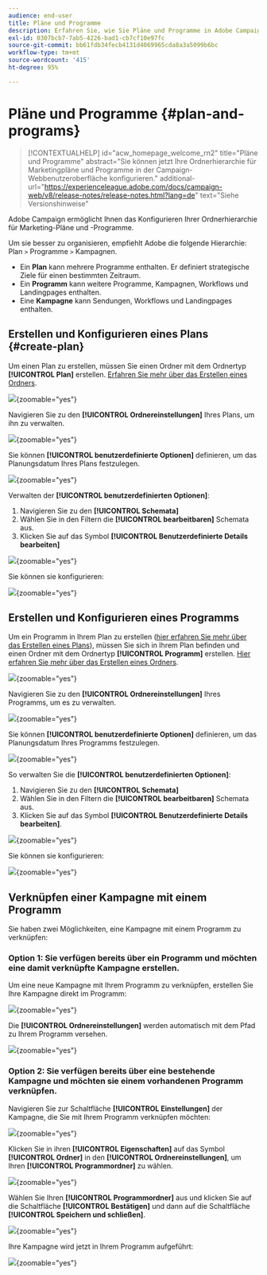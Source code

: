 ```yaml
---
audience: end-user
title: Pläne und Programme
description: Erfahren Sie, wie Sie Pläne und Programme in Adobe Campaign erstellen und konfigurieren können.
exl-id: 0307bcb7-7ab5-4226-bad1-cb7cf10e97fc
source-git-commit: bb61fdb34fecb4131d4069965cda8a3a5099b6bc
workflow-type: tm+mt
source-wordcount: '415'
ht-degree: 95%

---
```


# Pläne und Programme {#plan-and-programs}

>[!CONTEXTUALHELP]
>id="acw_homepage_welcome_rn2"
>title="Pläne und Programme"
>abstract="Sie können jetzt Ihre Ordnerhierarchie für Marketingpläne und Programme in der Campaign-Webbenutzeroberfläche konfigurieren."
>additional-url="https://experienceleague.adobe.com/docs/campaign-web/v8/release-notes/release-notes.html?lang=de" text="Siehe Versionshinweise"

Adobe Campaign ermöglicht Ihnen das Konfigurieren Ihrer Ordnerhierarchie für Marketing-Pläne und -Programme.

Um sie besser zu organisieren, empfiehlt Adobe die folgende Hierarchie: Plan `>` Programme `>` Kampagnen.

* Ein **Plan** kann mehrere Programme enthalten. Er definiert strategische Ziele für einen bestimmten Zeitraum.
* Ein **Programm** kann weitere Programme, Kampagnen, Workflows und Landingpages enthalten.
* Eine **Kampagne** kann Sendungen, Workflows und Landingpages enthalten.

## Erstellen und Konfigurieren eines Plans {#create-plan}

Um einen Plan zu erstellen, müssen Sie einen Ordner mit dem Ordnertyp **[!UICONTROL Plan]** erstellen. [Erfahren Sie mehr über das Erstellen eines Ordners](create-manage-folder.md).

![](assets/plan_create.png){zoomable="yes"}

Navigieren Sie zu den **[!UICONTROL Ordnereinstellungen]** Ihres Plans, um ihn zu verwalten.

![](assets/plan_settings.png){zoomable="yes"}

Sie können **[!UICONTROL benutzerdefinierte Optionen]** definieren, um das Planungsdatum Ihres Plans festzulegen.

![](assets/plan_options.png){zoomable="yes"}

Verwalten der **[!UICONTROL benutzerdefinierten Optionen]**:

1. Navigieren Sie zu den **[!UICONTROL Schemata]**
1. Wählen Sie in den Filtern die **[!UICONTROL bearbeitbaren]** Schemata aus.
1. Klicken Sie auf das Symbol **[!UICONTROL Benutzerdefinierte Details bearbeiten]**

![](assets/plan_edit.png){zoomable="yes"}

Sie können sie konfigurieren:

![](assets/plan_customfields.png){zoomable="yes"}

## Erstellen und Konfigurieren eines Programms

Um ein Programm in Ihrem Plan zu erstellen ([hier erfahren Sie mehr über das Erstellen eines Plans](#create-plan)), müssen Sie sich in Ihrem Plan befinden und einen Ordner mit dem Ordnertyp **[!UICONTROL Programm]** erstellen. [Hier erfahren Sie mehr über das Erstellen eines Ordners](create-manage-folder.md).

![](assets/program_create.png){zoomable="yes"}

Navigieren Sie zu den **[!UICONTROL Ordnereinstellungen]** Ihres Programms, um es zu verwalten.

![](assets/program_settings.png){zoomable="yes"}

Sie können **[!UICONTROL benutzerdefinierte Optionen]** definieren, um das Planungsdatum Ihres Programms festzulegen.

![](assets/program_options.png){zoomable="yes"}

So verwalten Sie die **[!UICONTROL benutzerdefinierten Optionen]**:

1. Navigieren Sie zu den **[!UICONTROL Schemata]**
1. Wählen Sie in den Filtern die **[!UICONTROL bearbeitbaren]** Schemata aus.
1. Klicken Sie auf das Symbol **[!UICONTROL Benutzerdefinierte Details bearbeiten]**.

![](assets/program_edit.png){zoomable="yes"}

Sie können sie konfigurieren:

![](assets/program_customfields.png){zoomable="yes"}

## Verknüpfen einer Kampagne mit einem Programm

Sie haben zwei Möglichkeiten, eine Kampagne mit einem Programm zu verknüpfen:

### Option 1: Sie verfügen bereits über ein Programm und möchten eine damit verknüpfte Kampagne erstellen.

Um eine neue Kampagne mit Ihrem Programm zu verknüpfen, erstellen Sie Ihre Kampagne direkt im Programm:

![](assets/program_campaign_create.png){zoomable="yes"}

Die **[!UICONTROL Ordnereinstellungen]** werden automatisch mit dem Pfad zu Ihrem Programm versehen.

![](assets/program_campaign_folder.png){zoomable="yes"}

### Option 2: Sie verfügen bereits über eine bestehende Kampagne und möchten sie einem vorhandenen Programm verknüpfen.

Navigieren Sie zur Schaltfläche **[!UICONTROL Einstellungen]** der Kampagne, die Sie mit Ihrem Programm verknüpfen möchten:

![](assets/campaign_settings.png){zoomable="yes"}

Klicken Sie in ihren **[!UICONTROL Eigenschaften]** auf das Symbol **[!UICONTROL Ordner]** in den **[!UICONTROL Ordnereinstellungen]**, um Ihren **[!UICONTROL Programmordner]** zu wählen.

![](assets/campaign_folder.png){zoomable="yes"}

Wählen Sie Ihren **[!UICONTROL Programmordner]** aus und klicken Sie auf die Schaltfläche **[!UICONTROL Bestätigen]** und dann auf die Schaltfläche **[!UICONTROL Speichern und schließen]**.

![](assets/campaign_linked.png){zoomable="yes"}

Ihre Kampagne wird jetzt in Ihrem Programm aufgeführt:

![](assets/campaign_in_program.png){zoomable="yes"}
